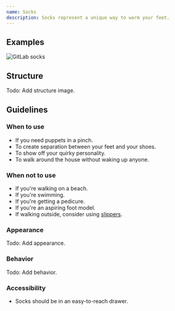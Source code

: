 ```yaml
---
name: Socks
description: Socks represent a unique way to warm your feet.
---
```


## Examples

![GitLab socks](/img/component-socks.png)

## Structure

Todo: Add structure image.

## Guidelines

### When to use

- If you need puppets in a pinch.
- To create separation between your feet and your shoes.
- To show off your quirky personality.
- To walk around the house without waking up anyone.

### When not to use

- If you're walking on a beach.
- If you're swimming. 
- If you're getting a pedicure.
- If you're an aspiring foot model.
- If walking outside, consider using [slippers](https://gitlab-com.gitlab.io/marketing/digital-experience/slippers-ui/).

### Appearance

Todo: Add appearance.

### Behavior

Todo: Add behavior.

### Accessibility

- Socks should be in an easy-to-reach drawer.
